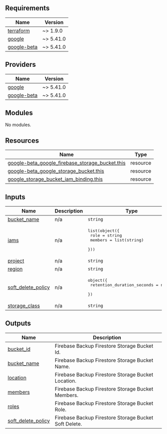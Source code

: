 <!-- BEGIN_TF_DOCS -->
## Requirements

| Name | Version |
|------|---------|
| <a name="requirement_terraform"></a> [terraform](#requirement\_terraform) | ~> 1.9.0 |
| <a name="requirement_google"></a> [google](#requirement\_google) | ~> 5.41.0 |
| <a name="requirement_google-beta"></a> [google-beta](#requirement\_google-beta) | ~> 5.41.0 |

## Providers

| Name | Version |
|------|---------|
| <a name="provider_google"></a> [google](#provider\_google) | ~> 5.41.0 |
| <a name="provider_google-beta"></a> [google-beta](#provider\_google-beta) | ~> 5.41.0 |

## Modules

No modules.

## Resources

| Name | Type |
|------|------|
| [google-beta_google_firebase_storage_bucket.this](https://registry.terraform.io/providers/hashicorp/google-beta/latest/docs/resources/google_firebase_storage_bucket) | resource |
| [google-beta_google_storage_bucket.this](https://registry.terraform.io/providers/hashicorp/google-beta/latest/docs/resources/google_storage_bucket) | resource |
| [google_storage_bucket_iam_binding.this](https://registry.terraform.io/providers/hashicorp/google/latest/docs/resources/storage_bucket_iam_binding) | resource |

## Inputs

| Name | Description | Type | Default | Required |
|------|-------------|------|---------|:--------:|
| <a name="input_bucket_name"></a> [bucket\_name](#input\_bucket\_name) | n/a | `string` | n/a | yes |
| <a name="input_iams"></a> [iams](#input\_iams) | n/a | <pre>list(object({<br>    role    = string<br>    members = list(string)<br>  }))</pre> | `[]` | no |
| <a name="input_project"></a> [project](#input\_project) | n/a | `string` | n/a | yes |
| <a name="input_region"></a> [region](#input\_region) | n/a | `string` | n/a | yes |
| <a name="input_soft_delete_policy"></a> [soft\_delete\_policy](#input\_soft\_delete\_policy) | n/a | <pre>object({<br>    retention_duration_seconds = number<br>  })</pre> | <pre>{<br>  "retention_duration_seconds": 0<br>}</pre> | no |
| <a name="input_storage_class"></a> [storage\_class](#input\_storage\_class) | n/a | `string` | n/a | yes |

## Outputs

| Name | Description |
|------|-------------|
| <a name="output_bucket_id"></a> [bucket\_id](#output\_bucket\_id) | Firebase Backup Firestore Storage Bucket Id. |
| <a name="output_bucket_name"></a> [bucket\_name](#output\_bucket\_name) | Firebase Backup Firestore Storage Bucket Name. |
| <a name="output_location"></a> [location](#output\_location) | Firebase Backup Firestore Storage Bucket Location. |
| <a name="output_members"></a> [members](#output\_members) | Firebase Backup Firestore Storage Bucket Members. |
| <a name="output_roles"></a> [roles](#output\_roles) | Firebase Backup Firestore Storage Bucket Role. |
| <a name="output_soft_delete_policy"></a> [soft\_delete\_policy](#output\_soft\_delete\_policy) | Firebase Backup Firestore Storage Bucket Soft Delete. |
<!-- END_TF_DOCS -->